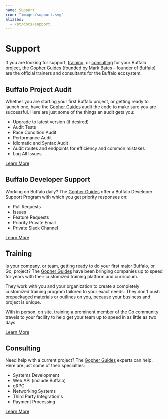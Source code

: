 ```yaml
---
name: Support
icon: "images/support.svg"
aliases:
  - /pt/docs/support
---
```


# Support

If you are looking for support, [training](https://www.gopherguides.com/in-person-training/), or [consulting](https://www.gopherguides.com/consulting/) for your Buffalo project, the [Gopher Guides](https://www.gopherguides.com) (founded by Mark Bates - founder of Buffalo) are the official trainers and consultants for the Buffalo ecosystem.

## Buffalo Project Audit

Whether you are starting your first Buffalo project, or getting ready to launch one, have the [Gopher Guides](https://www.gopherguides.com) audit the code to make sure you are successful. Here are just some of the things an audit gets you:

* Upgrade to latest version (if desired)
* Audit Tests
* Race Condition Audit
* Performance Audit
* Idiomatic and Syntax Audit
* Audit routes and endpoints for efficiency and common mistakes
* Log All Issues

[Learn More](https://www.gopherguides.com/consulting/)

## Buffalo Developer Support

Working on Buffalo daily? The [Gopher Guides](https://www.gopherguides.com) offer a Buffalo Developer Support Program with which you get priority responses on:

* Pull Requests
* Issues
* Feature Requests
* Priority Private Email
* Private Slack Channel

[Learn More](https://www.gopherguides.com/consulting/)

## Training

Is your company, or team, getting ready to do your first major Buffalo, or Go, project? The [Gopher Guides](https://www.gopherguides.com) have been bringing companies up to speed for years with their customized training platform and curriculum.

They work with you and your organization to create a completely customized training program tailored to your exact needs. They don't push prepackaged materials or outlines on you, because your business and project is unique.

With in person, on site, training a prominent member of the Go community travels to your facility to help get your team up to speed in as little as two days.

[Learn More](https://www.gopherguides.com/in-person-training/)

## Consulting

Need help with a current project? The [Gopher Guides](https://www.gopherguides.com) experts can help. Here are just some of their specialties:

* Systems Development
* Web API (include Buffalo)
* gRPC
* Networking Systems
* Third Party Integration's
* Payment Processing

[Learn More](https://www.gopherguides.com/consulting/)